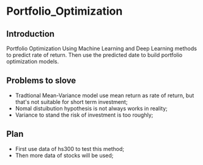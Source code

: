# Portfolio_Optimization
## Introduction
Portfolio Optimization Using Machine Learning and Deep Learning methods to predict rate of return. Then use the predicted date to build portfolio optimization models. 
## Problems to slove
- Tradtional Mean-Variance model use mean return as rate of return, but that's not suitable for short term investment;
- Nomal distuibution hypothesis is not always works in reality;
- Variance to stand the risk of investment is too roughly;
## Plan
- First use data of hs300 to test this method;
- Then more data of stocks will be used;
